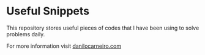 # Useful Snippets

This repository stores useful pieces of codes that I have been using to solve problems daily.  

For more information visit [danilocarneiro.com](http://danilocarneiro.com) 
